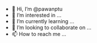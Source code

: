 - 👋 Hi, I’m @pawanptu
- 👀 I’m interested in ...
- 🌱 I’m currently learning ...
- 💞️ I’m looking to collaborate on ...
- 📫 How to reach me ...

<!---
pawanptu/pawanptu is a ✨ special ✨ repository because its `README.md` (this file) appears on your GitHub profile.
You can click the Preview link to take a look at your changes.
--->
